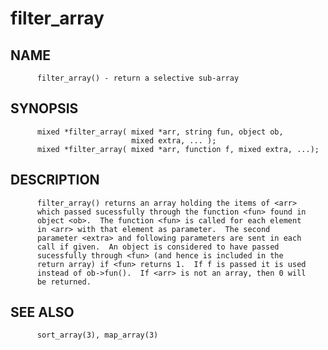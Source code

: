 # filter_array
## NAME
          filter_array() - return a selective sub-array

## SYNOPSIS
          mixed *filter_array( mixed *arr, string fun, object ob,
                               mixed extra, ... );
          mixed *filter_array( mixed *arr, function f, mixed extra, ...);

## DESCRIPTION
          filter_array() returns an array holding the items of <arr>
          which passed sucessfully through the function <fun> found in
          object <ob>.  The function <fun> is called for each element
          in <arr> with that element as parameter.  The second
          parameter <extra> and following parameters are sent in each
          call if given.  An object is considered to have passed
          sucessfully through <fun> (and hence is included in the
          return array) if <fun> returns 1.  If f is passed it is used
          instead of ob->fun().  If <arr> is not an array, then 0 will
          be returned.

## SEE ALSO
          sort_array(3), map_array(3)
